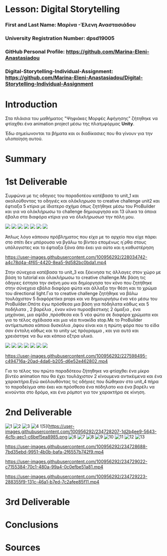 # Lesson: Digital Storytelling

### First and Last Name: Μαρίνα -Έλενη Αναστασιάδου 
### University Registration Number: dpsd19005
### GitHub Personal Profile: https://github.com/Marina-Eleni-Anastasiadou
### Digital-Storytelling-Individual-Assignment: https://github.com/Marina-Eleni-Anastasiadou/Digital-Storytelling-Individual-Assignment

# Introduction
Στα πλάισια του μαθήματος "Ψηφιάκες Μορφές Αφήγησης" ζήτηθηκε να φτίαχθει ένα animation project μέσω της πλατμφόρμας **Unity**.
<p>Έδω σημείωνονται τα βήματα και οι διαδίκασιες που θα γίνουν για την υλοποίηση αυτού.</p>


# Summary


# 1st Deliverable
<p>Συμφώνα με τις οδηγιες του παραδοτέου κατέβασα  το unit_1 και ακολούθοντας το οδηγιές και ολόκληρωσα το creative challenge unit2 και έφτιαξα 5 κτίρια με ίδιατερο σχήμα όπως ζητήθηκε μέσω του ProBuilder και για να ολόκλήρωσω το challenge δημιουργησα και 13 ύλικα  τα όποια έβαλα στα διαφόρα κτίρια για να όλκλήρωσωσ την πόλη μου.</p>

![](https://github.com/Marina-Eleni-Anastasiadou/Digital-Storytelling-Individual-Assignment/blob/main/my_report/NEO_1.png)
![](https://github.com/Marina-Eleni-Anastasiadou/Digital-Storytelling-Individual-Assignment/blob/main/my_report/NEO_2.png)
![](https://github.com/Marina-Eleni-Anastasiadou/Digital-Storytelling-Individual-Assignment/blob/main/my_report/NEO_3.png)
![](https://github.com/Marina-Eleni-Anastasiadou/Digital-Storytelling-Individual-Assignment/blob/main/my_report/NEO_4.png)
![](https://github.com/Marina-Eleni-Anastasiadou/Digital-Storytelling-Individual-Assignment/blob/main/my_report/NEO_5.png)
![](https://github.com/Marina-Eleni-Anastasiadou/Digital-Storytelling-Individual-Assignment/blob/main/my_report/NEO_6.png)
![](https://github.com/Marina-Eleni-Anastasiadou/Digital-Storytelling-Individual-Assignment/blob/main/my_report/NEO_7.png)


<p>Άπλως λόγο κάποιου πρόβληματος που είχα με το αρχείο που είχε πάρει στο σπίτι δεν μπόρουσα να βγάλω το βίντεο επομένως η΄ρθα στους υπόλογιστες και το έφτιαξα ξάνα άπο έκει για αύτο και η καθυστέρηση</p>


https://user-images.githubusercontent.com/100956292/228034742-a4c78d4a-4f65-4420-8ea5-9d582bc0bda1.mp4





<p>Στην σύνεχεια κατέβασα το unit_3 και ξέκινησα τις άλλαγες στον χώρο με βάση το tutorial και όλοκλήρωσω το creative challenge.Με βάση τις όδηγιες έστησα την σκήνη μου και δημίοργησα τον κόνο που ζητήθηκε στην σύνεχεια εβάλα διαφόρα φώτα και άλλαξα την θέση και το χρώμα του directional light.Για το creative challenge ζητήθηκε να  βάλω τουλάχιστον 5 διαφόρετίκα props και να δημιουργήσω ένα νέο μέσω του ProBuilder.Οπότε έγω πρόσθεσα μια βάση για πόδηλατα κάθως και 5 ποδήλατα , 2 βαρέλια , έναν κόνο πυροσβεστικης 2 άμαξια , ένα μηχάνακι, μια αψίδα ,πρόσθεσα και 5 νέα φώτα σε διαφόρα χρώματα  και για το τέλος σχέδιασα και μια νέα πινακίδα stop.Με το ProBuilder αντίμετωπισα κάποια δυσκόλια ,άφου είναι και η πρώτη φόρα που το είδα σαν έντολη κάθως και το unity ως πρόγραμμα , και για αυτό και χρειάστηκε να δω και κάποιο εξτρα υλικό.</p>

![](https://github.com/Marina-Eleni-Anastasiadou/Digital-Storytelling-Individual-Assignment/blob/main/my_report/FOTO_KONOY.png)
![](https://github.com/Marina-Eleni-Anastasiadou/Digital-Storytelling-Individual-Assignment/blob/main/my_report/NEA%20SKINI.png)
![](https://github.com/Marina-Eleni-Anastasiadou/Digital-Storytelling-Individual-Assignment/blob/main/my_report/NEA%20SKINI2.png)
![](https://github.com/Marina-Eleni-Anastasiadou/Digital-Storytelling-Individual-Assignment/blob/main/my_report/NEA%20SKINI3.png)
![](https://github.com/Marina-Eleni-Anastasiadou/Digital-Storytelling-Individual-Assignment/blob/main/my_report/NEA%20SKINI4.png)
![](https://github.com/Marina-Eleni-Anastasiadou/Digital-Storytelling-Individual-Assignment/blob/main/my_report/NEA%20SKINI5.png)
![](https://github.com/Marina-Eleni-Anastasiadou/Digital-Storytelling-Individual-Assignment/blob/main/my_report/STOP.png)


https://user-images.githubusercontent.com/100956292/227598495-c494716a-20ad-4da6-b205-d6e52e462802.mp4


<p>Για το τέλος του πρώτο παραδότεου ζήτηθηκε να φτίαχθει ένα μίκρο βίντέο animation που θα έχει τουλάχιστον 2 κίνουμενα αντικέιμενα  και ένα χαρακτήρα.Εγώ ακόλουθόντας τις οδήγιες που δώθηκαν στο unit_4 πήρα το παραδείγμα απο έκει και πρόσθεσα ένα πόδηλατο κια ένα βαρέλι να κινούνται στο δρόμο, και ένα ρόμποτ για τον χαρακτήρα σε κίνηση.
</p>



# 2nd Deliverable

![1](https://user-images.githubusercontent.com/100956292/234728144-e04ae44a-5c43-419d-89f5-4332a2f1a600.png)
![2](https://user-images.githubusercontent.com/100956292/234728176-06e8a224-686c-4b25-9578-b27744619dcd.png)
![3](https://user-images.githubusercontent.com/100956292/234728191-2b2a97c5-7006-401d-9e3c-b6fca02d14f0.png)
![4](https://user-images.githubusercontent.com/100956292/234728198-e9de9d19-f110-4f7d-8985-8354347adef5.png)
![5](https://user-images.githubusercontent.com/100956292/234728207-1d2b4ee9-5643-4cfb-aec1-c6bef5ea8985.png
![6](https://user-images.githubusercontent.com/100956292/234728217-848dca91-5b38-4e99-ac56-f48bac626c06.png)
![7](https://user-images.githubusercontent.com/100956292/234728226-b8328375-e4af-4d1d-8ce5-792666faf261.png)
![8](https://user-images.githubusercontent.com/100956292/234728231-aab9a7e5-7d43-4fe4-b323-52feab9d81ac.png)
![9](https://user-images.githubusercontent.com/100956292/234728251-36355b9e-9b9b-4bae-905f-fb0394f5164d.png)
![10](https://user-images.githubusercontent.com/100956292/234728284-363aeafb-bc94-4ac8-89f0-f3520184693e.png)
![11](https://user-images.githubusercontent.com/100956292/234728287-722e9a0b-474b-443c-adab-3de08ea7938d.png)
![12](https://user-images.githubusercontent.com/100956292/234728293-48a6a455-56a3-4667-a1c8-cb506b8d8fbe.png)
![13](https://user-images.githubusercontent.com/100956292/234728302-8862ffc1-3428-4830-b1dd-a581e1e3f082.png)



https://user-images.githubusercontent.com/100956292/234728688-7bd35ebd-9951-4b0b-bafa-2f6557b742f9.mp4



https://user-images.githubusercontent.com/100956292/234729022-c7155384-70c1-480a-99a4-0c0efbe51a81.mp4




https://user-images.githubusercontent.com/100956292/234729223-288355f9-131c-46a1-b7ed-7c2afee85f11.mp4







# 3rd Deliverable 


# Conclusions


# Sources
